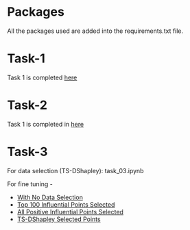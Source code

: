 # Packages
All the packages used are added into the requirements.txt file.

# Task-1
Task 1 is completed [here](./notebooks/Task1.ipynb)

# Task-2
Task 1 is completed in [here](./task_02.ipynb)

# Task-3
For data selection (TS-DShapley): task_03.ipynb

For fine tuning -

- [With No Data Selection](./Task3_all_data_points_Finetuning_Full_bitfit_Lora.ipynb)
- [Top 100 Influential Points Selected](./Task3_influential_top100_data_points_Finetuning_Full_bitfit_Lora.ipynb)
- [All Positive Influential Points Selected](./Task3_influential_data_points_Finetuning_Full_bitfit_Lora.ipynb)
- [TS-DShapley Selected Points](./Task3_shapley_selected_data_points_Finetuning_Full_bitfit_Lora.ipynb)